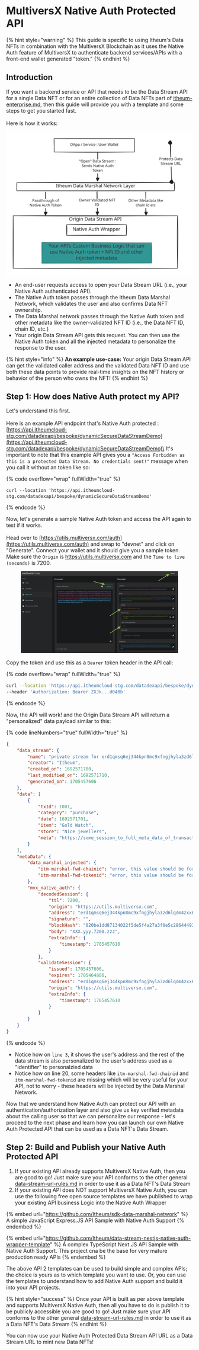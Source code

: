 # MultiversX Native Auth Protected API

{% hint style="warning" %}
This guide is specific to using Itheum's Data NFTs in combination with the MultiversX Blockchain as it uses the Native Auth feature of MultiversX to authenticate backend services/APIs with a front-end wallet generated "token."
{% endhint %}

## Introduction

If you want a backend service or API that needs to be the Data Stream API for a single Data NFT or for an entire collection of Data NFTs part of [itheum-enterprise.md](../../product/itheum-enterprise.md "mention"), then this guide will provide you with a template and some steps to get you started fast.\
\
Here is how it works:

<img src="../../.gitbook/assets/file.excalidraw.svg" alt="" class="gitbook-drawing">

* An end-user requests access to open your Data Stream URL (i.e., your Native Auth authenticated API).
* The Native Auth token passes through the Itheum Data Marshal Network, which validates the user and also confirms Data NFT ownership.
* The Data Marshal network passes through the Native Auth token and other metadata like the owner-validated NFT ID (i.e., the Data NFT ID, chain ID, etc.)
* Your origin Data Stream API gets this request. You can then use the Native Auth token and all the injected metadata to personalize the response to the user.

{% hint style="info" %}
**An example use-case:** Your origin Data Stream API can get the validated caller address and the validated Data NFT ID and use both these data points to provide real-time insights on the NFT history or behavior of the person who owns the NFT!
{% endhint %}

## Step 1: How does Native Auth protect my API?

Let's understand this first.\
\
Here is an example API endpoint that's Native Auth protected : [https://api.itheumcloud-stg.com/datadexapi/bespoke/dynamicSecureDataStreamDemo](https://api.itheumcloud-stg.com/datadexapi/bespoke/dynamicSecureDataStreamDemo)\
It's important to note that this example API gives you a `"Access Forbidden as this is a protected Data Stream. No credentials sent!"` message when you call it without an token like so:

{% code overflow="wrap" fullWidth="true" %}
```shell
curl --location 'https://api.itheumcloud-stg.com/datadexapi/bespoke/dynamicSecureDataStreamDemo'
```
{% endcode %}

Now, let's generate a sample Native Auth token and access the API again to test if it works.\
\
Head over to [https://utils.multiversx.com/auth](https://utils.multiversx.com/auth) and swap to "devnet" and click on "Generate". Connect your wallet and it should give you a sample token. Make sure the `Origin` is https://utils.multiversx.com and the `Time to live (seconds)` is 7200.&#x20;

<figure><img src="../../.gitbook/assets/image (122).png" alt=""><figcaption></figcaption></figure>

Copy the token and use this as a `Bearer` token header in the API call:

{% code overflow="wrap" fullWidth="true" %}
```sh
curl --location 'https://api.itheumcloud-stg.com/datadexapi/bespoke/dynamicSecureDataStreamDemo' \
--header 'Authorization: Bearer ZXJk...d040b'
```
{% endcode %}

Now, the API will work! and the Origin Data Stream API will return a "personalized" data payload similar to this:

{% code lineNumbers="true" fullWidth="true" %}
```json
{
    "data_stream": {
        "name": "private stream for erd1qmsq6ej344kpn8mc9xfngjhyla3zd6lqdm4zxx6653jee6rfq3ns3fkcc7",
        "creator": "Itheum",
        "created_on": 1692571700,
        "last_modified_on": 1692571710,
        "generated_on": 1705457606
    },
    "data": [
        {
            "txId": 1001,
            "category": "purchase",
            "date": 1692571701,
            "item": "Gold Watch",
            "store": "Nice jewellers",
            "meta": "https://some_session_to_full_meta_data_of_transaction?txId=1001&user=erd1qmsq6ej344kpn8mc9xfngjhyla3zd6lqdm4zxx6653jee6rfq3ns3fkcc7&session=ZXJkMXFtc3E2ZWozNDRrcG44bWM5eGZuZ2poeWxhM3pkNmxxZG00enh4NjY1M2plZTZyZnEzbnMzZmtjYzc.YUhSMGNITTZMeTkxZEdsc2N5NXRkV3gwYVhabGNuTjRMbU52YlEuMDIwYmUxZGQ4NzEzNDAyMmY1ZGU1ZjRhMjdhM2YwZTVjMjg2NDQ0OTM3NmNiM2E3MDI1Mjg0ZDY0YzgwYWNhYS43MjAwLmV5SjBhVzFsYzNSaGJYQWlPakUzTURVME5UYzJNVEI5.c111228b165df152282222e4bd6d897a47d24f1c7fa7766806253812cb62fb40e1757894ed1b54679c4fcc1e9437f8f7ff311cdf8f3e97db7f1defd4b9cd040b"
        }
    ],
    "metaData": {
        "data_marshal_injected": {
            "itm-marshal-fwd-chainid": "error, this value should be forwarded if Data NFT was opened",
            "itm-marshal-fwd-tokenid": "error, this value should be forwarded if Data NFT was opened"
        },
        "mvx_native_auth": {
            "decodedSession": {
                "ttl": 7200,
                "origin": "https://utils.multiversx.com",
                "address": "erd1qmsq6ej344kpn8mc9xfngjhyla3zd6lqdm4zxx6653jee6rfq3ns3fkcc7",
                "signature": "",
                "blockHash": "020be1dd87134022f5de5f4a27a3f0e5c2864449376cb3a7025284d64c80acaa",
                "body": "XXX.yyy.7200.zzz",
                "extraInfo": {
                    "timestamp": 1705457610
                }
            },
            "validateSession": {
                "issued": 1705457606,
                "expires": 1705464806,
                "address": "erd1qmsq6ej344kpn8mc9xfngjhyla3zd6lqdm4zxx6653jee6rfq3ns3fkcc7",
                "origin": "https://utils.multiversx.com",
                "extraInfo": {
                    "timestamp": 1705457610
                }
            }
        }
    }
}
```
{% endcode %}

* Notice how on `line 3`, it shows the user's address and the rest of the data stream is also personalized to the user's address used as a "identifier" to personalzied data
* Notice how on line 20, some headers like `itm-marshal-fwd-chainid` and `itm-marshal-fwd-tokenid` are missing which will be very useful for your API, not to worry - these headers will be injected by the Data Marshal Network.

Now that we understand how Native Auth can protect our API with an authentication/authorization layer and also give us key verified metadata about the calling user so that we can personalize our response - let's proceed to the next phase and learn how you can launch our own Native Auth Protected API that can be used as a Data NFT's Data Stream.

## Step 2: Build and Publish your Native Auth Protected API

1. If your existing API already supports MultiversX Native Auth, then you are good to go! Just make sure your API conforms to the other general [data-stream-url-rules.md](data-stream-url-rules.md "mention") in order to use it as a Data NFT's Data Stream
2. If your existing API does NOT support MultiversX Native Auth, you can use the following free open source templates we have published to wrap your existing API business Logic into the Native Auth Wrapper

{% embed url="https://github.com/Itheum/sdk-data-marshal-network" %}
A simple JavaScript Express.JS API Sample with Native Auth Support
{% endembed %}

{% embed url="https://github.com/Itheum/data-stream-nestjs-native-auth-wrapper-template" %}
A complex TypeScript Next.JS API Sample with Native Auth Support. This project cna be the base for very mature production ready APIs
{% endembed %}

The above API 2 templates can be used to build simple and complex APIs; the choice is yours as to which template you want to use. Or, you can use the templates to understand how to add Native Auth support and build it into your API projects.

{% hint style="success" %}
Once your API is built as per above template and supports MultiversX Native Auth, then all you have to do is publish it to be publicly accessible you are good to go! Just make sure your API conforms to the other general [data-stream-url-rules.md](data-stream-url-rules.md "mention") in order to use it as a Data NFT's Data Stream
{% endhint %}

You can now use your Native Auth Protected Data Stream API URL as a Data Stream URL to mint new Data NFTs!
